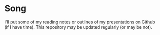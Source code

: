 # Song

I'll put some of my reading notes or outlines of my presentations on Github (if I have time). This repository 
may be updated regularly (or may be not).
